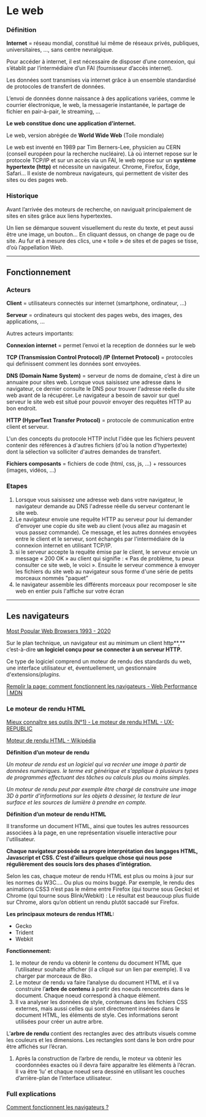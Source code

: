 # Le web

### Définition

**Internet** = réseau mondial, constitué lui même de réseaux privés, publiques, universitaires, …, sans centre nevralgique.

Pour accéder à internet, il est nécessaire de disposer d’une connexion, qui s’établit par l’intermédiaire d’un FAI (fournisseur d’accès internet).

Les données sont transmises via internet grâce à un ensemble standardisé de protocoles de transfert de données. 

L’envoi de données donne naissance à des applications variées, comme le courrier électronique, le web, la messagerie instantanée, le partage de fichier en pair-à-pair, le streaming, …

**Le web constitue donc une application d’internet.**

Le web, version abrégée de **World Wide Web** (Toile mondiale)

Le web est inventé en 1989 par Tim Berners-Lee, physicien au CERN (conseil européen pour la recherche nucléaire). Là où internet repose sur le protocole TCP/IP et sur un accès via un FAI, le web repose sur un **système hypertexte (http)** et nécessite un navigateur. Chrome, Firefox, Edge, Safari… Il existe de nombreux navigateurs, qui permettent de visiter des sites ou des pages web.

### Historique

Avant l’arrivée des moteurs de recherche, on naviguait principalement de sites en sites grâce aux liens hypertextes.

Un lien se démarque souvent visuellement du reste du texte, et peut aussi être une image, un bouton… En cliquant dessus, on change de page ou de site. Au fur et à mesure des clics, une « toile » de sites et de pages se tisse, d’où l’appellation Web.

---

## Fonctionnement

### Acteurs

**Client** = utilisateurs connectés sur internet (smartphone, ordinateur, …)

**Serveur** = ordinateurs qui stockent des pages webs, des images, des applications, …

Autres acteurs importants:

**Connexion internet** = permet l’envoi et la reception de données sur le web

**TCP (Transmission Control Protocol) /IP (Internet Protocol)** = protocoles qui definissent comment les données sont envoyées.

**DNS (Domain Name System)** = serveur de noms de domaine, c’est à dire un annuaire pour sites web. Lorsque vous saisissez une adresse dans le navigateur, ce dernier consulte le DNS pour trouver l'adresse réelle du site web avant de la récupérer. Le navigateur a besoin de savoir sur quel serveur le site web est situé pour pouvoir envoyer des requêtes HTTP au bon endroit.

**HTTP (HyperText Transfer Protocol)** = protocole de communication entre client et serveur.

L'un des concepts du protocole HTTP inclut l'idée que les fichiers peuvent contenir des références à d'autres fichiers (d'où la notion d'hypertexte) dont la sélection va solliciter d'autres demandes de transfert.

**Fichiers composants** = fichiers de code (html, css, js, …) + ressources (images, vidéos, …)

### Etapes

1. Lorsque vous saisissez une adresse web dans votre navigateur, le navigateur demande au DNS l'adresse réelle du serveur contenant le site web.
2. Le navigateur envoie une requête HTTP au serveur pour lui demander d'envoyer une copie du site web au client (vous allez au magasin et vous passez commande). Ce message, et les autres données envoyées entre le client et le serveur, sont échangés par l'intermédiaire de la connexion internet en utilisant TCP/IP.
3. si le serveur accepte la requête émise par le client, le serveur envoie un message « 200 OK » au client qui signifie : « Pas de problème, tu peux consulter ce site web, le voici ». Ensuite le serveur commence à envoyer les fichiers du site web au navigateur sous forme d'une série de petits morceaux nommés "paquet”
4. le navigateur assemble les différents morceaux pour recomposer le site web en entier puis l'affiche sur votre écran

---

## Les navigateurs

[Most Popular Web Browsers 1993 - 2020](https://www.youtube.com/watch?v=W4wWdmfOibY&ab_channel=CaptainGizmo)

Sur le plan technique, un navigateur est au minimum un client http**,** c’est-à-dire **un logiciel conçu pour se connecter à un serveur HTTP.**

Ce type de logiciel comprend un moteur de rendu des standards du web, une interface utilisateur et, éventuellement, un gestionnaire d'extensions/*plugins.*

[Remplir la page: comment fonctionnent les navigateurs - Web Performance | MDN](https://developer.mozilla.org/fr/docs/Web/Performance/How_browsers_work)

### Le moteur de rendu HTML

[Mieux connaître ses outils (N°1) - Le moteur de rendu HTML - UX-REPUBLIC](https://www.ux-republic.com/mieux-connaitre-ses-outils-n1-le-moteur-de-rendu-html/)

[Moteur de rendu HTML - Wikipédia](https://fr.wikipedia.org/wiki/Moteur_de_rendu_HTML)

**Définition d’un moteur de rendu**

*Un moteur de rendu est un logiciel qui va recréer une image à partir de données numériques. le terme est générique et s’applique à plusieurs types de programmes effectuant des tâches ou calculs plus ou moins simples.*

*Un moteur de rendu peut par exemple être chargé de construire une image 3D à partir d’informations sur les objets à dessiner, la texture de leur surface et les sources de lumière à prendre en compte.*

**Définition d’un moteur de rendu HTML**

Il transforme un document HTML, ainsi que toutes les autres ressources associées à la page, en une représentation visuelle interactive pour l'utilisateur.

**Chaque navigateur possède sa propre interprétation des langages HTML, Javascript et CSS. C’est d’ailleurs quelque chose qui nous pose régulièrement des soucis lors des phases d’intégration.**

Selon les cas, chaque moteur de rendu HTML est plus ou moins à jour sur les normes du W3C…. Ou plus ou moins buggé. Par exemple, le rendu des animations CSS3 n’est pas le même entre Firefox (qui tourne sous Gecko) et Chrome (qui tourne sous Blink/Webkit) : Le résultat est beaucoup plus fluide sur Chrome, alors qu’on obtient un rendu plutôt saccadé sur Firefox.

**Les principaux moteurs de rendus HTML:** 

- Gecko
- Trident
- Webkit

**Fonctionnement:**

1. le moteur de rendu va obtenir le contenu du document HTML que l’utilisateur souhaite afficher (il a cliqué sur un lien par exemple). Il va charger par morceaux de 8ko.
2. Le moteur de rendu va faire l’analyse du document HTML et il va construire l’**arbre de contenu** à partir des noeuds rencontrés dans le document. Chaque noeud correspond à chaque élément.
3. Il va analyser les données de style, contenues dans les fichiers CSS externes, mais aussi celles qui sont directement insérées dans le document HTML, les éléments de style. Ces informations seront utilisées pour créer un autre arbre.

L’**arbre de rendu** contient des rectangles avec des attributs visuels comme les couleurs et les dimensions. Les rectangles sont dans le bon ordre pour être affichés sur l’écran.

1. Après la construction de l’arbre de rendu, le moteur va obtenir les coordonnées exactes où il devra faire apparaitre les éléments à l’écran. Il va être ‘lu’ et chaque noeud sera dessiné en utilisant les couches d’arrière-plan de l’interface utilisateur.

### Full explications
[Comment fonctionnent les navigateurs ?](https://web.developpez.com/tutoriels/web/how-browsers-work/#L3-1)
